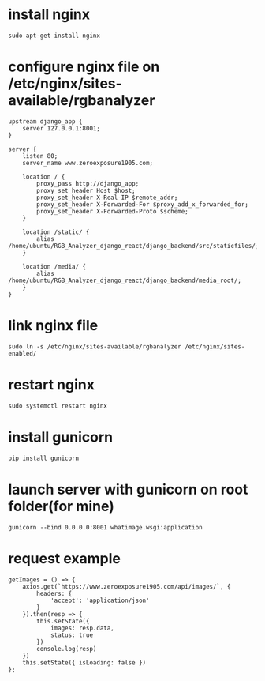 # install nginx
```
sudo apt-get install nginx
```
# configure nginx file on /etc/nginx/sites-available/rgbanalyzer
```                                                               
upstream django_app {
    server 127.0.0.1:8001;
}

server {
    listen 80;
    server_name www.zeroexposure1905.com;

    location / {
        proxy_pass http://django_app;
        proxy_set_header Host $host;
        proxy_set_header X-Real-IP $remote_addr;
        proxy_set_header X-Forwarded-For $proxy_add_x_forwarded_for;
        proxy_set_header X-Forwarded-Proto $scheme;
    }

    location /static/ {
        alias /home/ubuntu/RGB_Analyzer_django_react/django_backend/src/staticfiles/;
    }

    location /media/ {
        alias /home/ubuntu/RGB_Analyzer_django_react/django_backend/media_root/;
    }
}

```
# link nginx file
```
sudo ln -s /etc/nginx/sites-available/rgbanalyzer /etc/nginx/sites-enabled/
```
# restart nginx
```
sudo systemctl restart nginx
```
# install gunicorn
```
pip install gunicorn
```
# launch server with gunicorn on root folder(for mine)
```
gunicorn --bind 0.0.0.0:8001 whatimage.wsgi:application
```
# request example
```
getImages = () => {
    axios.get(`https://www.zeroexposure1905.com/api/images/`, {
        headers: {
            'accept': 'application/json'
        }
    }).then(resp => {
        this.setState({
            images: resp.data,
            status: true
        })
        console.log(resp)
    })
    this.setState({ isLoading: false })
};
```
